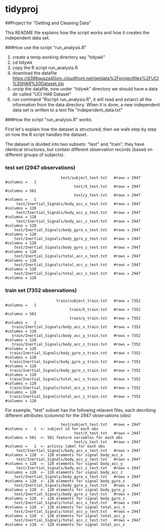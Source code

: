 tidyproj
========

##Project for "Getting and Cleaning Data"

This README file explains how the script works and how it creates the independent data set.

###How use the script "run_analysis.R"

1. create a temp working directory say "tidywk"
2. cd tidywk
2. copy the R script run_analysis.R
3. download the datafile https://d396qusza40orc.cloudfront.net/getdata%2Fprojectfiles%2FUCI%20HAR%20Dataset.zip
4. unzip the datafile, now under "tidywk" directory we should have a data dir called "UCI HAR Dataset"
5. run command "Rscript run_analysis.R", it will read and extarct all the information from the data directory. When it is done, a new independent data set is written to a text file "independent_data.txt"


###How the script "run_analysis.R" works

First let's explain how the dataset is structured; then we walk step by step on how the R script handles the dataset.

The dataset is divided into two subsets: "test" and "train", they have identical structures, but contain different observation records (based on different groups of subjects).


### test set (2947 observations)
                             test/subject_test.txt   #rows = 2947   #columns =   1
                                   test/X_test.txt   #rows = 2947   #columns = 561
                                   test/y_test.txt   #rows = 2947   #columns =   1
         test/Inertial_Signals/body_acc_x_test.txt   #rows = 2947   #columns = 128
         test/Inertial_Signals/body_acc_y_test.txt   #rows = 2947   #columns = 128
         test/Inertial_Signals/body_acc_z_test.txt   #rows = 2947   #columns = 128
        test/Inertial_Signals/body_gyro_x_test.txt   #rows = 2947   #columns = 128
        test/Inertial_Signals/body_gyro_y_test.txt   #rows = 2947   #columns = 128
        test/Inertial_Signals/body_gyro_z_test.txt   #rows = 2947   #columns = 128
        test/Inertial_Signals/total_acc_x_test.txt   #rows = 2947   #columns = 128
        test/Inertial_Signals/total_acc_y_test.txt   #rows = 2947   #columns = 128
        test/Inertial_Signals/total_acc_z_test.txt   #rows = 2947   #columns = 128

### train set (7352 observations)
                           train/subject_train.txt   #rows = 7352   #columns =   1
                                 train/X_train.txt   #rows = 7352   #columns = 561
                                 train/y_train.txt   #rows = 7352   #columns =   1
       train/Inertial_Signals/body_acc_x_train.txt   #rows = 7352   #columns = 128
       train/Inertial_Signals/body_acc_y_train.txt   #rows = 7352   #columns = 128
       train/Inertial_Signals/body_acc_z_train.txt   #rows = 7352   #columns = 128
      train/Inertial_Signals/body_gyro_x_train.txt   #rows = 7352   #columns = 128
      train/Inertial_Signals/body_gyro_y_train.txt   #rows = 7352   #columns = 128
      train/Inertial_Signals/body_gyro_z_train.txt   #rows = 7352   #columns = 128
      train/Inertial_Signals/total_acc_x_train.txt   #rows = 7352   #columns = 128
      train/Inertial_Signals/total_acc_y_train.txt   #rows = 7352   #columns = 128
      train/Inertial_Signals/total_acc_z_train.txt   #rows = 7352   #columns = 128
      
      
For example, "test" subset has the following relavant files, each decribing different
attributes (columns) for the 2947 observations (obs)

                             test/subject_test.txt   #rows = 2947   #columns =   1  <- subject id for each obs
                                   test/X_test.txt   #rows = 2947   #columns = 561  <- 561 feature variables for each obs
                                   test/y_test.txt   #rows = 2947   #columns =   1  <- activiy label for each obs
         test/Inertial_Signals/body_acc_x_test.txt   #rows = 2947   #columns = 128  <- 128 elements for signal body_acc_x
         test/Inertial_Signals/body_acc_y_test.txt   #rows = 2947   #columns = 128  <- 128 elements for signal body_acc_y
         test/Inertial_Signals/body_acc_z_test.txt   #rows = 2947   #columns = 128  <- 128 elements for signal body_acc_z
        test/Inertial_Signals/body_gyro_x_test.txt   #rows = 2947   #columns = 128  <- 128 elements for signal body_gyro_x
        test/Inertial_Signals/body_gyro_y_test.txt   #rows = 2947   #columns = 128  <- 128 elements for signal body_gyro_y
        test/Inertial_Signals/body_gyro_z_test.txt   #rows = 2947   #columns = 128  <- 128 elements for signal body_gyro_z
        test/Inertial_Signals/total_acc_x_test.txt   #rows = 2947   #columns = 128  <- 128 elements for signal total_acc_x
        test/Inertial_Signals/total_acc_y_test.txt   #rows = 2947   #columns = 128  <- 128 elements for signal total_acc_y
        test/Inertial_Signals/total_acc_z_test.txt   #rows = 2947   #columns = 128  <- 128 elements for signal total_acc_z
        
        

